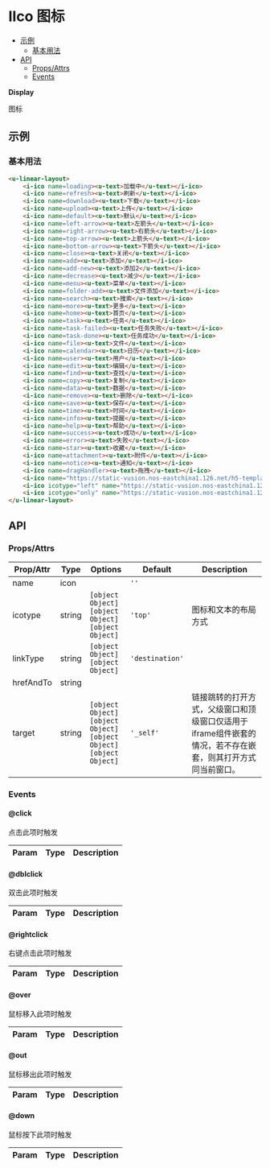 <!-- 该 README.md 根据 api.yaml 和 docs/*.md 自动生成，为了方便在 GitHub 和 NPM 上查阅。如需修改，请查看源文件 -->

# IIco 图标

- [示例](#示例)
    - [基本用法](#基本用法)
- [API]()
    - [Props/Attrs](#propsattrs)
    - [Events](#events)

**Display**

图标

## 示例
### 基本用法

``` html
<u-linear-layout>
    <i-ico name=loading><u-text>加载中</u-text></i-ico>
    <i-ico name=refresh><u-text>刷新</u-text></i-ico>
    <i-ico name=download><u-text>下载</u-text></i-ico>
    <i-ico name=upload><u-text>上传</u-text></i-ico>
    <i-ico name=default><u-text>默认</u-text></i-ico>
    <i-ico name=left-arrow><u-text>左箭头</u-text></i-ico>
    <i-ico name=right-arrow><u-text>右箭头</u-text></i-ico>
    <i-ico name=top-arrow><u-text>上箭头</u-text></i-ico>
    <i-ico name=bottom-arrow><u-text>下箭头</u-text></i-ico>
    <i-ico name=close><u-text>关闭</u-text></i-ico>
    <i-ico name=add><u-text>添加</u-text></i-ico>
    <i-ico name=add-new><u-text>添加2</u-text></i-ico>
    <i-ico name=decrease><u-text>减少</u-text></i-ico>
    <i-ico name=menu><u-text>菜单</u-text></i-ico>
    <i-ico name=folder-add><u-text>文件添加</u-text></i-ico>
    <i-ico name=search><u-text>搜索</u-text></i-ico>
    <i-ico name=more><u-text>更多</u-text></i-ico>
    <i-ico name=home><u-text>首页</u-text></i-ico>
    <i-ico name=task><u-text>任务</u-text></i-ico>
    <i-ico name=task-failed><u-text>任务失败</u-text></i-ico>
    <i-ico name=task-done><u-text>任务成功</u-text></i-ico>
    <i-ico name=file><u-text>文件</u-text></i-ico>
    <i-ico name=calendar><u-text>日历</u-text></i-ico>
    <i-ico name=user><u-text>用户</u-text></i-ico>
    <i-ico name=edit><u-text>编辑</u-text></i-ico>
    <i-ico name=find><u-text>查找</u-text></i-ico>
    <i-ico name=copy><u-text>复制</u-text></i-ico>
    <i-ico name=data><u-text>数据</u-text></i-ico>
    <i-ico name=remove><u-text>删除</u-text></i-ico>
    <i-ico name=save><u-text>保存</u-text></i-ico>
    <i-ico name=time><u-text>时间</u-text></i-ico>
    <i-ico name=info><u-text>提醒</u-text></i-ico>
    <i-ico name=help><u-text>帮助</u-text></i-ico>
    <i-ico name=success><u-text>成功</u-text></i-ico>
    <i-ico name=error><u-text>失败</u-text></i-ico>
    <i-ico name=star><u-text>收藏</u-text></i-ico>
    <i-ico name=attachment><u-text>附件</u-text></i-ico>
    <i-ico name=notice><u-text>通知</u-text></i-ico>
    <i-ico name=dragHandler><u-text>拖拽</u-text></i-ico>
    <i-ico name="https://static-vusion.nos-eastchina1.126.net/h5-template/svgviewer-output.svg"><u-text>自定义</u-text></i-ico>
    <i-ico icotype="left" name="https://static-vusion.nos-eastchina1.126.net/h5-template/svgviewer-output.svg"><u-text>左右图标</u-text></i-ico>
    <i-ico icotype="only" name="https://static-vusion.nos-eastchina1.126.net/h5-template/svgviewer-output.svg"><u-text>无文字</u-text></i-ico>
</u-linear-layout>
```

## API
### Props/Attrs

| Prop/Attr | Type | Options | Default | Description |
| --------- | ---- | ------- | ------- | ----------- |
| name | icon |  | `''` |  |
| icotype | string | `[object Object]`<br/>`[object Object]`<br/>`[object Object]` | `'top'` | 图标和文本的布局方式 |
| linkType | string | `[object Object]`<br/>`[object Object]` | `'destination'` |  |
| hrefAndTo | string |  |  |  |
| target | string | `[object Object]`<br/>`[object Object]`<br/>`[object Object]`<br/>`[object Object]` | `'_self'` | 链接跳转的打开方式，父级窗口和顶级窗口仅适用于iframe组件嵌套的情况，若不存在嵌套，则其打开方式同当前窗口。 |

### Events

#### @click

点击此项时触发

| Param | Type | Description |
| ----- | ---- | ----------- |

#### @dblclick

双击此项时触发

| Param | Type | Description |
| ----- | ---- | ----------- |

#### @rightclick

右键点击此项时触发

| Param | Type | Description |
| ----- | ---- | ----------- |

#### @over

鼠标移入此项时触发

| Param | Type | Description |
| ----- | ---- | ----------- |

#### @out

鼠标移出此项时触发

| Param | Type | Description |
| ----- | ---- | ----------- |

#### @down

鼠标按下此项时触发

| Param | Type | Description |
| ----- | ---- | ----------- |

